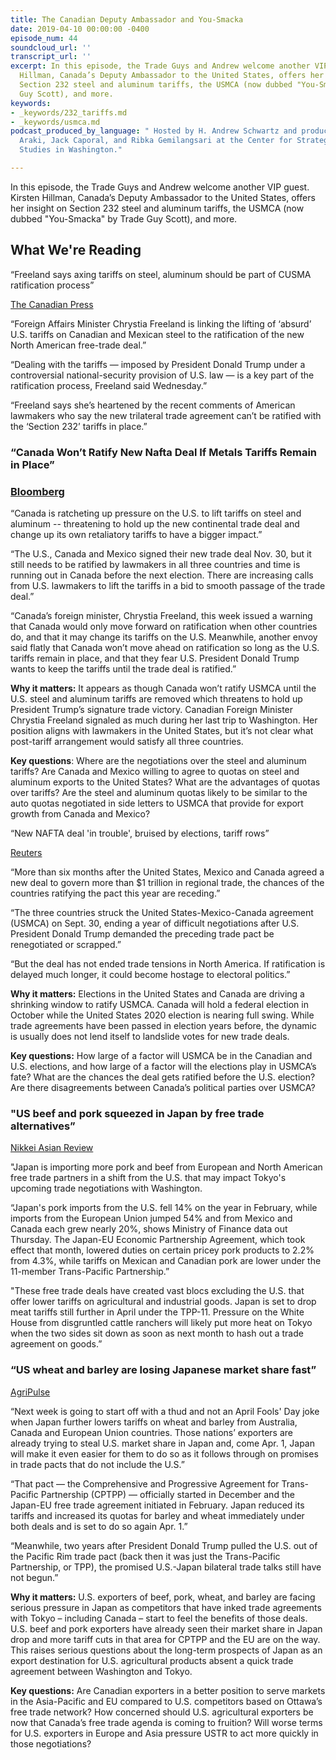 ```yaml
---
title: The Canadian Deputy Ambassador and You-Smacka
date: 2019-04-10 00:00:00 -0400
episode_num: 44
soundcloud_url: ''
transcript_url: ''
excerpt: In this episode, the Trade Guys and Andrew welcome another VIP guest. Kirsten
  Hillman, Canada’s Deputy Ambassador to the United States, offers her insight on
  Section 232 steel and aluminum tariffs, the USMCA (now dubbed "You-Smacka" by Trade
  Guy Scott), and more.
keywords:
- _keywords/232_tariffs.md
- _keywords/usmca.md
podcast_produced_by_language: " Hosted by H. Andrew Schwartz and produced by Yumi
  Araki, Jack Caporal, and Ribka Gemilangsari at the Center for Strategic and International
  Studies in Washington."

---
```

In this episode, the Trade Guys and Andrew welcome another VIP guest. Kirsten Hillman, Canada’s Deputy Ambassador to the United States, offers her insight on Section 232 steel and aluminum tariffs, the USMCA (now dubbed "You-Smacka" by Trade Guy Scott), and more.

## What We're Reading

“Freeland says axing tariffs on steel, aluminum should be part of CUSMA ratification process” 

[The Canadian Press](https://globalnews.ca/news/5127993/new-nafta-ratification-chrystia-freeland/)

“Foreign Affairs Minister Chrystia Freeland is linking the lifting of ‘absurd’ U.S. tariffs on Canadian and Mexican steel to the ratification of the new North American free-trade deal.”

“Dealing with the tariffs — imposed by President Donald Trump under a controversial national-security provision of U.S. law — is a key part of the ratification process, Freeland said Wednesday.”

“Freeland says she’s heartened by the recent comments of American lawmakers who say the new trilateral trade agreement can’t be ratified with the ‘Section 232’ tariffs in place.”

### “Canada Won’t Ratify New Nafta Deal If Metals Tariffs Remain in Place” 

### [Bloomberg]()

“Canada is ratcheting up pressure on the U.S. to lift tariffs on steel and aluminum -- threatening to hold up the new continental trade deal and change up its own retaliatory tariffs to have a bigger impact.”

“The U.S., Canada and Mexico signed their new trade deal Nov. 30, but it still needs to be ratified by lawmakers in all three countries and time is running out in Canada before the next election. There are increasing calls from U.S. lawmakers to lift the tariffs in a bid to smooth passage of the trade deal.”

“Canada’s foreign minister, Chrystia Freeland, this week issued a warning that Canada would only move forward on ratification when other countries do, and that it may change its tariffs on the U.S. Meanwhile, another envoy said flatly that Canada won’t move ahead on ratification so long as the U.S. tariffs remain in place, and that they fear U.S. President Donald Trump wants to keep the tariffs until the trade deal is ratified.”

**Why it matters:** It appears as though Canada won’t ratify USMCA until the U.S. steel and aluminum tariffs are removed which threatens to hold up President Trump’s signature trade victory. Canadian Foreign Minister Chrystia Freeland signaled as much during her last trip to Washington. Her position aligns with lawmakers in the United States, but it’s not clear what post-tariff arrangement would satisfy all three countries.

**Key questions**: Where are the negotiations over the steel and aluminum tariffs? Are Canada and Mexico willing to agree to quotas on steel and aluminum exports to the United States? What are the advantages of quotas over tariffs? Are the steel and aluminum quotas likely to be similar to the auto quotas negotiated in side letters to USMCA that provide for export growth from Canada and Mexico?

“New NAFTA deal 'in trouble', bruised by elections, tariff rows” 

[Reuters](https://www.reuters.com/article/us-trade-nafta-analysis/new-nafta-deal-in-trouble-bruised-by-elections-tariff-rows-idUSKCN1RJ0BS)

“More than six months after the United States, Mexico and Canada agreed a new deal to govern more than $1 trillion in regional trade, the chances of the countries ratifying the pact this year are receding.”

“The three countries struck the United States-Mexico-Canada agreement (USMCA) on Sept. 30, ending a year of difficult negotiations after U.S. President Donald Trump demanded the preceding trade pact be renegotiated or scrapped.”

“But the deal has not ended trade tensions in North America. If ratification is delayed much longer, it could become hostage to electoral politics.”

**Why it matters:** Elections in the United States and Canada are driving a shrinking window to ratify USMCA. Canada will hold a federal election in October while the United States 2020 election is nearing full swing. While trade agreements have been passed in election years before, the dynamic is usually does not lend itself to landslide votes for new trade deals.

**Key questions:** How large of a factor will USMCA be in the Canadian and U.S. elections, and how large of a factor will the elections play in USMCA’s fate? What are the chances the deal gets ratified before the U.S. election? Are there disagreements between Canada’s political parties over USMCA?

### "US beef and pork squeezed in Japan by free trade alternatives” 

[Nikkei Asian Review](https://asia.nikkei.com/Economy/US-beef-and-pork-squeezed-in-Japan-by-free-trade-alternatives)

"Japan is importing more pork and beef from European and North American free trade partners in a shift from the U.S. that may impact Tokyo's upcoming trade negotiations with Washington.

“Japan's pork imports from the U.S. fell 14% on the year in February, while imports from the European Union jumped 54% and from Mexico and Canada each grew nearly 20%, shows Ministry of Finance data out Thursday. The Japan-EU Economic Partnership Agreement, which took effect that month, lowered duties on certain pricey pork products to 2.2% from 4.3%, while tariffs on Mexican and Canadian pork are lower under the 11-member Trans-Pacific Partnership.”

"These free trade deals have created vast blocs excluding the U.S. that offer lower tariffs on agricultural and industrial goods. Japan is set to drop meat tariffs still further in April under the TPP-11. Pressure on the White House from disgruntled cattle ranchers will likely put more heat on Tokyo when the two sides sit down as soon as next month to hash out a trade agreement on goods.”

### “US wheat and barley are losing Japanese market share fast” 

[AgriPulse](https://www.agri-pulse.com/articles/12041-us-wheat-and-barley-are-losing-japanese-market-share-fast)

“Next week is going to start off with a thud and not an April Fools' Day joke when Japan further lowers tariffs on wheat and barley from Australia, Canada and European Union countries. Those nations’ exporters are already trying to steal U.S. market share in Japan and, come Apr. 1, Japan will make it even easier for them to do so as it follows through on promises in trade pacts that do not include the U.S.”

“That pact — the Comprehensive and Progressive Agreement for Trans-Pacific Partnership (CPTPP) — officially started in December and the Japan-EU free trade agreement initiated in February. Japan reduced its tariffs and increased its quotas for barley and wheat immediately under both deals and is set to do so again Apr. 1.”

“Meanwhile, two years after President Donald Trump pulled the U.S. out of the Pacific Rim trade pact (back then it was just the Trans-Pacific Partnership, or TPP), the promised U.S.-Japan bilateral trade talks still have not begun.”

**Why it matters:** U.S. exporters of beef, pork, wheat, and barley are facing serious pressure in Japan as competitors that have inked trade agreements with Tokyo – including Canada – start to feel the benefits of those deals. U.S. beef and pork exporters have already seen their market share in Japan drop and more tariff cuts in that area for CPTPP and the EU are on the way. This raises serious questions about the long-term prospects of Japan as an export destination for U.S. agricultural products absent a quick trade agreement between Washington and Tokyo.

**Key questions:** Are Canadian exporters in a better position to serve markets in the Asia-Pacific and EU compared to U.S. competitors based on Ottawa’s free trade network? How concerned should U.S. agricultural exporters be now that Canada’s free trade agenda is coming to fruition? Will worse terms for U.S. exporters in Europe and Asia pressure USTR to act more quickly in those negotiations?